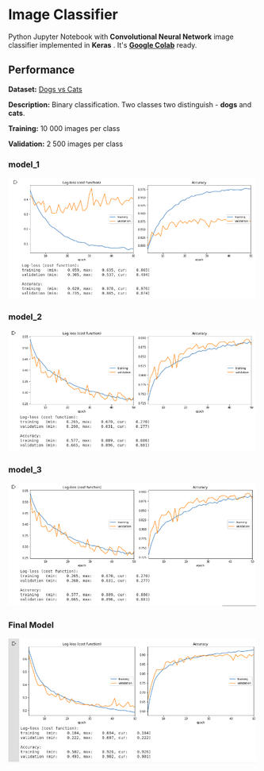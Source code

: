 # Image Classifier

Python Jupyter Notebook with **Convolutional Neural Network** image classifier implemented in **Keras** . It's **[Google Colab](https://colab.research.google.com/)** ready.

## Performance

**Dataset:** [Dogs vs Cats](https://www.kaggle.com/c/dogs-vs-cats)

**Description:** Binary classification. Two classes two distinguish - **dogs** and **cats**.

**Training:** 10 000 images per class

**Validation:** 2 500 images per class

### model_1

<img src="models/Model_1/Screenshot from 2019-05-22 10-55-41.png" width="500">

### model_2
<img src="models/Model_2/model2.png" width="500">

### model_3
<img src="models/Model_3/model_3.png" width="500">

### Final Model

<img src="Final_Model.png" width="500">
